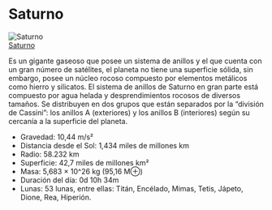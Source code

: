 # Saturno

![Saturno](/gohuhoproyOA/sketches/saturno-lunas-titan-e1585015820743.jpg)    
[Saturno](https://concepto.de/wp-content/uploads/2020/03/saturno-lunas-titan-e1585015820743.jpg)

Es un gigante gaseoso que posee un sistema de anillos y el que cuenta con un gran número de satélites, el planeta no tiene una superficie sólida, sin embargo, posee un núcleo rocoso compuesto por elementos metálicos como hierro y silicatos. El sistema de anillos de Saturno en gran parte está compuesto por agua helada y desprendimientos rocosos de diversos tamaños. Se distribuyen en dos grupos que están separados por la “división de Cassini”: los anillos A (exteriores) y los anillos B (interiores) según su cercanía a la superficie del planeta.

- Gravedad: 10,44 m/s²
- Distancia desde el Sol: 1,434 miles de millones km
- Radio: 58.232 km
- Superficie: 42,7 miles de millones km²
- Masa: 5,683 × 10^26 kg (95,16 M⊕)
- Duración del día: 0d 10h 34m
- Lunas: 53 lunas, entre ellas: Titán, Encélado, Mimas, Tetis, Jápeto, Dione, Rea, Hiperión.
